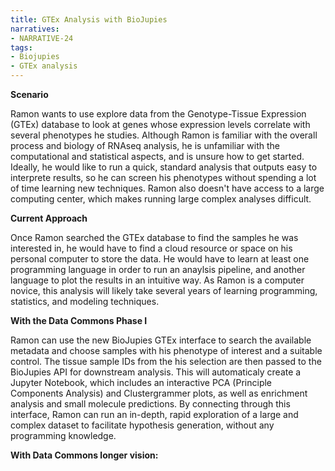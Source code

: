 ```yaml
---
title: GTEx Analysis with BioJupies
narratives:
- NARRATIVE-24
tags:
- Biojupies
- GTEx analysis
---
```

**Scenario**

Ramon wants to use explore data from the Genotype-Tissue Expression (GTEx) database to look at genes whose expression levels correlate with several phenotypes he studies. Although Ramon is familiar with the overall process and biology of RNAseq analysis, he is unfamiliar with the computational and statistical aspects, and is unsure how to get started. Ideally, he would like to run a quick, standard analysis that outputs easy to interprete results, so he can screen his phenotypes without spending a lot of time learning new techniques. Ramon also doesn't have access to a large computing center, which makes running large complex analyses difficult.

**Current Approach**

Once Ramon searched the GTEx database to find the samples he was interested in, he would have to find a cloud resource or space on his personal computer to store the data. He would have to learn at least one programming language in order to run an anaylsis pipeline, and another language to plot the results in an intuitive way. As Ramon is a computer novice, this analysis will likely take several years of learning programming, statistics, and modeling techniques.

**With the Data Commons Phase I**

Ramon can use the new BioJupies GTEx interface to search the available metadata and choose samples with his phenotype of interest and a suitable control. The tissue sample IDs from the his selection are then passed to the BioJupies API for downstream analysis. This will automaticaly create a Jupyter Notebook, which includes an interactive PCA (Principle Components Analysis) and Clustergrammer plots, as well as enrichment analysis and small molecule predictions. By connecting through this interface, Ramon can run an in-depth, rapid exploration of a large and complex dataset to facilitate hypothesis generation, without any programming knowledge.

**With Data Commons longer vision:**